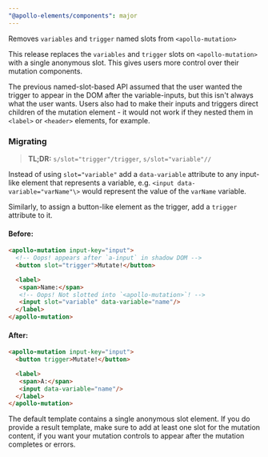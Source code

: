 ```yaml
---
"@apollo-elements/components": major
---
```


Removes `variables` and `trigger` named slots from `<apollo-mutation>`

This release replaces the `variables` and `trigger` slots on `<apollo-mutation>` with a single anonymous slot. This gives users more control over their mutation components.

The previous named-slot-based API assumed that the user wanted the trigger to appear in the DOM after the variable-inputs, but this isn't always what the user wants. Users also had to make their inputs and triggers direct children of the mutation element - it would not work if they nested them in `<label>` or `<header>` elements, for example.

### Migrating

> **TL;DR:** `s/slot="trigger"/trigger`, `s/slot="variable"//`

Instead of using `slot="variable"` add a `data-variable` attribute to any input-like element that represents a variable, e.g. `<input data-variable="varName"\>` would represent the value of the `varName` variable.

Similarly, to assign a button-like element as the trigger, add a `trigger` attribute to it.

#### Before:

```html
<apollo-mutation input-key="input">
  <!-- Oops! appears after `a-input` in shadow DOM -->
  <button slot="trigger">Mutate!</button>

  <label>
   <span>Name:</span>
   <!-- Oops! Not slotted into `<apollo-mutation>`! -->
   <input slot="variable" data-variable="name"/>
  </label>
</apollo-mutation>
```

#### After:

```html
<apollo-mutation input-key="input">
  <button trigger>Mutate!</button>

  <label>
   <span>A:</span>
   <input data-variable="name"/>
  </label>
</apollo-mutation>
```

The default template contains a single anonymous slot element. If you do provide a result template, make sure to add at least one slot for the mutation content, if you want your mutation controls to appear after the mutation completes or errors.
